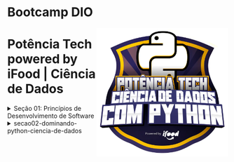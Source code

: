 # Bootcamp DIO

<img src="imagens/bootcamp.webp" align="right" width="300">

# Potência Tech powered by iFood | Ciência de Dados 

<details>
<summary>Seção 01: Princípios de Desenvolvimento de Software</summary>
<br>

Não tem nada neste seção por se tratar somente de preparar o ambiente de trabalho.
</details>
<details>
<summary>secao02-dominando-python-ciencia-de-dados</summary>
<br>

- [aula01 - ](https://github.com/LucianMontibeller/bootcamp-DIO/tree/main/Pot%C3%AAncia-Tech-powered-by-iFood-Ci%C3%AAncia-de-Dados/secao02-dominando-python-ciencia-de-dados/aula01)

-  [aula02 - Exercícios](https://github.com/LucianMontibeller/bootcamp-DIO/tree/main/Pot%C3%AAncia-Tech-powered-by-iFood-Ci%C3%AAncia-de-Dados/secao02-dominando-python-ciencia-de-dados/aula02-tipos-de-operadores)

-  [aula03 - Comentários do código](https://github.com/LucianMontibeller/bootcamp-DIO/tree/main/Pot%C3%AAncia-Tech-powered-by-iFood-Ci%C3%AAncia-de-Dados/secao02-dominando-python-ciencia-de-dados/aula03-estrutura-condicional-repeticao)

-  [aula04 - Navegador vs Node(HTML + JavaScript)](https://github.com/LucianMontibeller/bootcamp-DIO/tree/main/Pot%C3%AAncia-Tech-powered-by-iFood-Ci%C3%AAncia-de-Dados/secao02-dominando-python-ciencia-de-dados/aula04-manipulando-strings)

-  [aula05 - variáveis com let](https://github.com/LucianMontibeller/bootcamp-DIO/tree/main/Pot%C3%AAncia-Tech-powered-by-iFood-Ci%C3%AAncia-de-Dados/secao02-dominando-python-ciencia-de-dados/aula05-DESAFIO-sistema-bancario)

-  [aula06 - constantes com const](https://github.com/LucianMontibeller/bootcamp-DIO/tree/main/Pot%C3%AAncia-Tech-powered-by-iFood-Ci%C3%AAncia-de-Dados/secao02-dominando-python-ciencia-de-dados/aula06-listas-python)

-  [aula07 - constantes com const](https://github.com/LucianMontibeller/bootcamp-DIO/tree/main/Pot%C3%AAncia-Tech-powered-by-iFood-Ci%C3%AAncia-de-Dados/secao02-dominando-python-ciencia-de-dados/aula08-conjuntos-python)

-  [aula08 - conjuntos-python](https://github.com/LucianMontibeller/bootcamp-DIO/tree/main/Pot%C3%AAncia-Tech-powered-by-iFood-Ci%C3%AAncia-de-Dados/secao02-dominando-python-ciencia-de-dados/aula08-conjuntos-python)

-  [aula09 - dicionarios-python](https://github.com/LucianMontibeller/bootcamp-DIO/tree/main/Pot%C3%AAncia-Tech-powered-by-iFood-Ci%C3%AAncia-de-Dados/secao02-dominando-python-ciencia-de-dados/aula09-dicionarios-python)

-  [aula10 - funcoes](https://github.com/LucianMontibeller/bootcamp-DIO/tree/main/Pot%C3%AAncia-Tech-powered-by-iFood-Ci%C3%AAncia-de-Dados/secao02-dominando-python-ciencia-de-dados/aula10-funcoes)

-  [desafio-otimizando-sistema-bancario](https://github.com/LucianMontibeller/bootcamp-DIO/tree/main/Pot%C3%AAncia-Tech-powered-by-iFood-Ci%C3%AAncia-de-Dados/secao02-dominando-python-ciencia-de-dados/desafio-otimizando-sistema-bancario)



